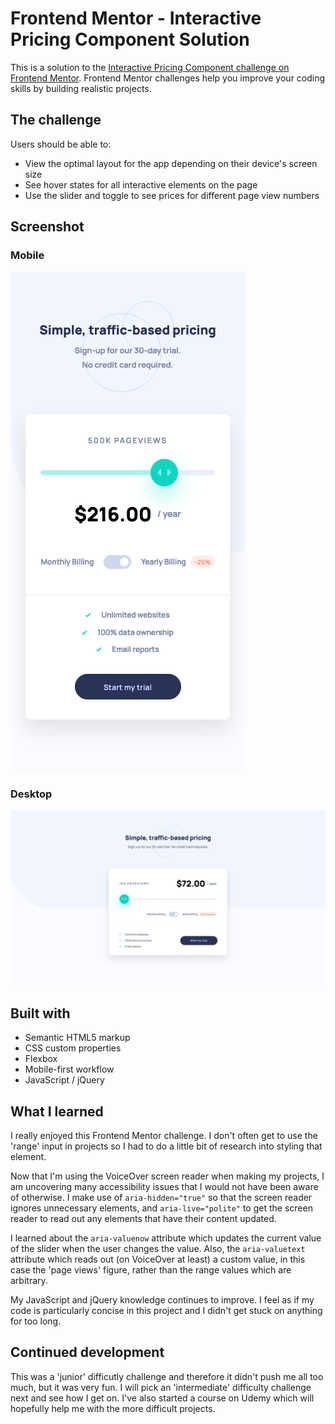 # Frontend Mentor - Interactive Pricing Component Solution

This is a solution to the [Interactive Pricing Component challenge on Frontend Mentor](https://www.frontendmentor.io/challenges/interactive-pricing-component-t0m8PIyY8). Frontend Mentor challenges help you improve your coding skills by building realistic projects.

## The challenge

Users should be able to:

- View the optimal layout for the app depending on their device's screen size
- See hover states for all interactive elements on the page
- Use the slider and toggle to see prices for different page view numbers

## Screenshot

### Mobile
![](screenshot-mobile.png)

### Desktop
![](screenshot-desktop.png)

## Built with

- Semantic HTML5 markup
- CSS custom properties
- Flexbox
- Mobile-first workflow
- JavaScript / jQuery

## What I learned

I really enjoyed this Frontend Mentor challenge. I don't often get to use the 'range' input in projects so I had to do a little bit of research into styling that element.

Now that I'm using the VoiceOver screen reader when making my projects, I am uncovering many accessibility issues that I would not have been aware of otherwise. I make use of `aria-hidden="true"` so that the screen reader ignores unnecessary elements, and `aria-live="polite"` to get the screen reader to read out any elements that have their content updated.

I learned about the `aria-valuenow` attribute which updates the current value of the slider when the user changes the value. Also, the `aria-valuetext` attribute which reads out (on VoiceOver at least) a custom value, in this case the 'page views' figure, rather than the range values which are arbitrary.

My JavaScript and jQuery knowledge continues to improve. I feel as if my code is particularly concise in this project and I didn't get stuck on anything for too long.

## Continued development

This was a 'junior' difficutly challenge and therefore it didn't push me all too much, but it was very fun. I will pick an 'intermediate' difficulty challenge next and see how I get on. I've also started a course on Udemy which will hopefully help me with the more difficult projects.